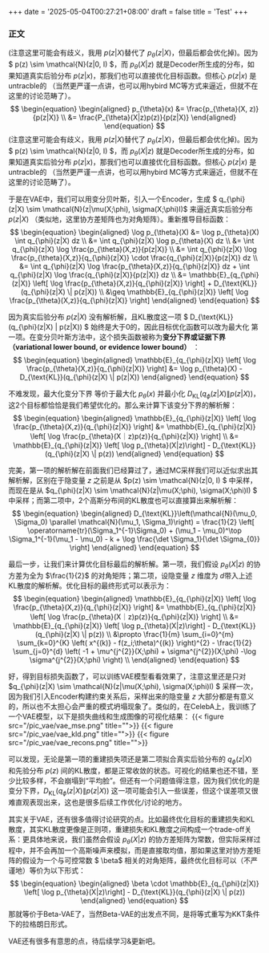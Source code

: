 +++
date = '2025-05-04T00:27:21+08:00'
draft = false
title = 'Test'
+++

### 正文
(注意这里可能会有歧义，我用 $p(z|X)$替代了 $p_{\theta}(z|X)$，但最后都会优化掉)。因为 $ p(z) \sim \mathcal{N}(z|0, I) $，而 $p_{\theta}(X|z)$ 就是Decoder所生成的分布，如果知道真实后验分布 $p(z|x)$，那我们也可以直接优化目标函数。但核心 $p(z|x)$ 是untracble的 （当然更严谨一点讲，也可以用hybird MC等方式来逼近，但就不在这里的讨论范畴了）。
$$
\begin{equation}
\begin{aligned}
p_{\theta}(x) &= \frac{p_{\theta}(X, z)}{p(z|X)} \\
    &= \frac{P_{\theta}(X|z)p(z)}{p(z|X)}
\end{aligned}
\end{equation}
$$
(注意这里可能会有歧义，我用 $p(z|X)$替代了 $p_{\theta}(z|X)$，但最后都会优化掉)。因为 $ p(z) \sim \mathcal{N}(z|0, I) $，而 $p_{\theta}(X|z)$ 就是Decoder所生成的分布，如果知道真实后验分布 $p(z|x)$，那我们也可以直接优化目标函数。但核心 $p(z|x)$ 是untracble的 （当然更严谨一点讲，也可以用hybird MC等方式来逼近，但就不在这里的讨论范畴了）。

于是在VAE中，我们可以用变分贝叶斯，引入一个Encoder，生成 $ q_{\phi}(z|X) \sim \mathcal{N}(z|\mu(X;\phi), \sigma(X;\phi)I)$ 来逼近真实后验分布 $p(z|X)$ （类似地，这里协方差矩阵也为对角矩阵）。重新推导目标函数：
$$
\begin{equation}
\begin{aligned}
\log p_{\theta}(X) &= \log p_{\theta}(X) \int q_{\phi}(z|X) dz \\
    &= \int q_{\phi}(z|X) \log p_{\theta}(X) dz \\ 
    &= \int q_{\phi}(z|X) \log \frac{p_{\theta}(X,z)}{p(z|X)}  \\ 
    &= \int q_{\phi}(z|X) \log \frac{p_{\theta}(X,z)}{q_{\phi}(z|X)} \cdot \frac{q_{\phi}(z|X)}{p(z|X)} dz \\
    &= \int q_{\phi}(z|X) \log \frac{p_{\theta}(X,z)}{q_{\phi}(z|X)} dz +  \int q_{\phi}(z|X) \log \frac{q_{\phi}(z|X)}{p(z|X)} dz \\
    &= \mathbb{E}_{q_{\phi}(z|X)} \left[ \log \frac{p_{\theta}(X,z)}{q_{\phi}(z|X)} \right] + D_{\text{KL}}(q_{\phi}(z|X) \| p(z|X)) \\
    &\geq \mathbb{E}_{q_{\phi}(z|X)} \left[ \log \frac{p_{\theta}(X,z)}{q_{\phi}(z|X)} \right]
\end{aligned}
\end{equation}
$$

因为真实后验分布 $p(z|X)$ 没有解析解，且KL散度这一项 $ D_{\text{KL}}(q_{\phi}(z|X) \| p(z|X)) $ 始终是大于0的，因此目标优化函数可以改为最大化 第一项。在变分贝叶斯方法中，这个损失函数被称为**变分下界或证据下界（variational lower bound, or evidence lower bound）** ：
$$
\begin{equation}
\begin{aligned}
\mathbb{E}_{q_{\phi}(z|X)} \left[ \log \frac{p_{\theta}(X,z)}{q_{\phi}(z|X)} \right] &= \log p_{\theta}(X) - D_{\text{KL}}(q_{\phi}(z|X) \| p(z|X))
\end{aligned}
\end{equation}
$$

不难发现，最大化变分下界 等价于最大化 $p_{\theta}(x)$ 并最小化 $D_{\text{KL}}(q_{\phi}(z|X) \| p(z|X))$，这2个目标都恰恰是我们希望优化的。那么来计算下该变分下界的解析解：
$$
\begin{equation}
\begin{aligned}
\mathbb{E}_{q_{\phi}(z|X)} \left[ \log \frac{p_{\theta}(X,z)}{q_{\phi}(z|X)} \right] &= \mathbb{E}_{q_{\phi}(z|X)} \left[ \log \frac{p_{\theta}(X｜z)p(z)}{q_{\phi}(z|X)} \right] \\
    &= \mathbb{E}_{q_{\phi}(z|X)} \left[ \log p_{\theta}(X|z)\right] - D_{\text{KL}}(q_{\phi}(z|X) \| p(z))
\end{aligned}
\end{equation}
$$

完美，第一项的解析解在前面我们已经算过了，通过MC采样我们可以近似求出其解析解，区别在于隐变量 $z$ 之前是从 $p(z) \sim \mathcal{N}(z|0, I) $ 中采样，而现在是从 $q_{\phi}(z|X) \sim \mathcal{N}(z|\mu(X;\phi), \sigma(X;\phi)I) $ 中采样；而第二项中，2个高斯分布间的KL散度也可以直接算出来解析解：
$$
\begin{equation}
\begin{aligned}
D_{\text{KL}}\left(\mathcal{N}(\mu_0, \Sigma_0) \parallel \mathcal{N}(\mu_1, \Sigma_1)\right) = \frac{1}{2} \left[
\operatorname{tr}(\Sigma_1^{-1}\Sigma_0) + (\mu_1 - \mu_0)^\top \Sigma_1^{-1}(\mu_1 - \mu_0) - k + \log \frac{\det \Sigma_1}{\det \Sigma_{0}} \right]
\end{aligned}
\end{equation}
$$

最后一步，让我们来计算优化目标最后的解析解。第一项，我们假设 $p_{\theta}(X|z)$ 的协方差为全为 $\frac{1}{2}$ 的对角矩阵；第二项，设隐变量 $z$ 维度为 $d$带入上述KL散度的解析解。优化目标的最终形式可以表示为：
$$
\begin{equation}
\begin{aligned}
\mathbb{E}_{q_{\phi}(z|X)} \left[ \log \frac{p_{\theta}(X,z)}{q_{\phi}(z|X)} \right] &= \mathbb{E}_{q_{\phi}(z|X)} \left[ \log \frac{p_{\theta}(X｜z)p(z)}{q_{\phi}(z|X)} \right] \\
    &= \mathbb{E}_{q_{\phi}(z|X)} \left[ \log p_{\theta}(X|z)\right] - D_{\text{KL}}(q_{\phi}(z|X) \| p(z)) \\
    &\propto \frac{1}{m} \sum_{i=0}^{m} \sum_{k=0}^{K} \left( x^{(k)} - f(z_i;\theta)^{(k)} \right)^{2} - \frac{1}{2} \sum_{j=0}^{d} \left( -1 +  \mu^{j^{2}}(X;\phi) + \sigma^{j^{2}}(X;\phi) -\log \sigma^{j^{2}}(X;\phi) \right) \\ 
\end{aligned}
\end{equation}
$$

好，得到目标损失函数了，可以训练VAE模型看看效果了，注意这里还是只对 $q_{\phi}(z|X) \sim \mathcal{N}(z|\mu(X;\phi), \sigma(X;\phi)I) $ 采样一次，因为我们引入Encoder构建约束关系后，采样出来的隐变量 $z$ 大部分都是有意义的，所以也不太担心会严重的模式坍塌现象了。类似的，在CelebA上，我训练了一个VAE模型，以下是损失曲线和生成图像的可视化结果：
{{< figure src="/pic_vae/vae_mse.png" title="">}}
{{< figure src="/pic_vae/vae_kld.png" title="">}}
{{< figure src="/pic_vae/vae_recons.png" title="">}}

可以发现，无论是第一项的重建损失项还是第二项拟合真实后验分布的 $q_{\phi}(z|X)$ 和先验分布 $p(z)$ 间的KL散度，都是正常收敛的状态。可视化的结果也还不错，至少比较多样，不会崩塌到“平均脸”。但还有一个问题值得注意，因为我们优化的是变分下界，$D_{\text{KL}}(q_{\phi}(z|X) \| p(z|X))$ 这一项可能会引入一些误差，但这个误差项又很难直观表现出来，这也是很多后续工作优化/讨论的地方。

其实关于VAE，还有很多值得讨论研究的点。比如最终优化目标的重建损失和KL散度，其实KL散度更像是正则项，重建损失和KL散度之间构成一个trade-off关系：更具体地来说，我们虽然会假设 $p_{\theta}(X|z)$ 的协方差矩阵为常数，但实际采样过程中，并不会再加一个高斯噪声来模拟，而是直接取均值，那如果这里对协方差矩阵的假设为一个与可控常数 $ \beta$ 相关的对角矩阵，最终优化目标可以（不严谨地）等价为以下形式：
$$
\begin{equation}
\begin{aligned}
\beta \cdot \mathbb{E}_{q_{\phi}(z|X)} \left[ \log p_{\theta}(X|z)\right] - D_{\text{KL}}(q_{\phi}(z|X) \| p(z)) 
\end{aligned}
\end{equation}
$$
那就等价于Beta-VAE了，当然Beta-VAE的出发点不同，是将等式重写为KKT条件下的拉格朗日形式。

VAE还有很多有意思的点，待后续学习&更新吧。